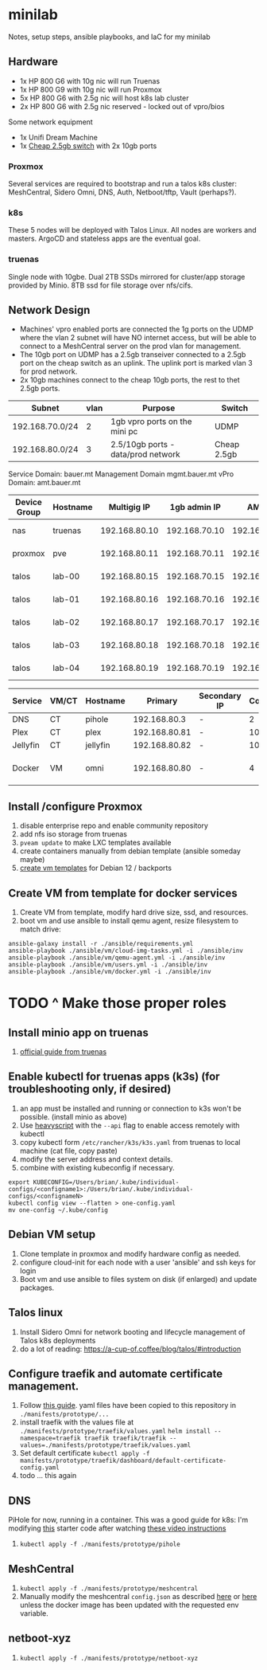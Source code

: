 # minilab

Notes, setup steps, ansible playbooks, and IaC for my minilab

## Hardware

- 1x HP 800 G6 with 10g nic will run Truenas
- 1x HP 800 G9 with 10g nic will run Proxmox
- 5x HP 800 G6 with 2.5g nic will host k8s lab cluster
- 2x HP 800 G6 with 2.5g nic reserved - locked out of vpro/bios

Some network equipment

- 1x Unifi Dream Machine
- 1x [Cheap 2.5gb switch](https://www.amazon.com/dp/B0CT2F3ZDM) with 2x 10gb ports

### Proxmox

Several services are required to bootstrap and run a talos k8s cluster: MeshCentral, Sidero Omni, DNS, Auth, Netboot/tftp, Vault (perhaps?).

### k8s

These 5 nodes will be deployed with Talos Linux. All nodes are workers and masters. ArgoCD and stateless apps are the eventual goal.

### truenas

Single node with 10gbe. Dual 2TB SSDs mirrored for cluster/app storage provided by Minio. 8TB ssd for file storage over nfs/cifs.

## Network Design

- Machines' vpro enabled ports are connected the 1g ports on the UDMP where the vlan 2 subnet will have NO internet access, but will be able to connect to a MeshCentral server on the prod vlan for management.
- The 10gb port on UDMP has a 2.5gb transeiver connected to a 2.5gb port on the cheap switch as an uplink. The uplink port is marked vlan 3 for prod network.
- 2x 10gb machines connect to the cheap 10gb ports, the rest to thet 2.5gb ports.

| Subnet          | vlan | Purpose                            | Switch      |
| --------------- | ---- | ---------------------------------- | ----------- |
| 192.168.70.0/24 | 2    | 1gb vpro ports on the mini pc      | UDMP        |
| 192.168.80.0/24 | 3    | 2.5/10gb ports - data/prod network | Cheap 2.5gb |

Service Domain: bauer.mt
Management Domain mgmt.bauer.mt
vPro Domain: amt.bauer.mt

| Device Group | Hostname | Multigig IP   | 1gb admin IP  | AMT IP        | CPU       | Memory   |
| ------------ | -------- | ------------- | ------------- | ------------- | --------- | -------- |
| nas          | truenas  | 192.168.80.10 | 192.168.70.10 | 192.168.70.50 | i5-10500  | 32g ddr4 |
| proxmox      | pve      | 192.168.80.11 | 192.168.70.11 | 192.168.70.51 | i5-13500T | 48g ddr5 |
| talos        | lab-00   | 192.168.80.15 | 192.168.70.15 | 192.168.70.55 | i7-10700  | 48g ddr4 |
| talos        | lab-01   | 192.168.80.16 | 192.168.70.16 | 192.168.70.56 | i5-10500T | 48g ddr4 |
| talos        | lab-02   | 192.168.80.17 | 192.168.70.17 | 192.168.70.57 | i5-10500T | 48g ddr4 |
| talos        | lab-03   | 192.168.80.18 | 192.168.70.18 | 192.168.70.58 | i5-10500T | 16g ddr4 |
| talos        | lab-04   | 192.168.80.19 | 192.168.70.19 | 192.168.70.59 | i5-10500T | 16g ddr4 |

| Service  | VM/CT | Hostname | Primary       | Secondary IP | Cores | Memory | Disk | Note                           |
| -------- | ----- | -------- | ------------- | ------------ | ----- | ------ | ---- | ------------------------------ |
| DNS      | CT    | pihole   | 192.168.80.3  | -            | 2     | 1G     | 10G  |                                |
| Plex     | CT    | plex     | 192.168.80.81 | -            | 10    | 16G    | 60G  |                                |
| Jellyfin | CT    | jellyfin | 192.168.80.82 | -            | 10    | 16G    | 60G  |                                |
| Docker   | VM    | omni     | 192.168.80.80 | -            | 4     | 8G     | 100G | Sidero Omni, Auth, MeshCentral |

## Install /configure Proxmox

1. disable enterprise repo and enable community repository
1. add nfs iso storage from truenas
1. `pveam update` to make LXC templates available
1. create containers manually from debian template (ansible someday maybe)
1. [create vm templates](https://pycvala.de/blog/proxmox/create-your-own-debian-12-cloud-init-template/) for Debian 12 / backports

## Create VM from template for docker services

1. Create VM from template, modify hard drive size, ssd, and resources.
1. boot vm and use ansible to install qemu agent, resize filesystem to match drive:

```
ansible-galaxy install -r ./ansible/requirements.yml
ansible-playbook ./ansible/vm/cloud-img-tasks.yml -i ./ansible/inv
ansible-playbook ./ansible/vm/qemu-agent.yml -i ./ansible/inv
ansible-playbook ./ansible/vm/users.yml -i ./ansible/inv
ansible-playbook ./ansible/vm/docker.yml -i ./ansible/inv
```

# TODO ^ Make those proper roles

## Install minio app on truenas

1. [official guide from truenas](https://www.truenas.com/docs/scale/scaletutorials/apps/communityapps/minioapp/)

## Enable kubectl for truenas apps (k3s) (for troubleshooting only, if desired)

1. an app must be installed and running or connection to k3s won't be possible. (install minio as above)
1. Use [heavyscript](https://github.com/Heavybullets8/heavy_script?tab=readme-ov-file#the-menu) with the `--api` flag to enable access remotely with kubectl
1. copy kubectl form `/etc/rancher/k3s/k3s.yaml` from truenas to local machine (cat file, copy paste)
1. modify the server address and context details.
1. combine with existing kubeconfig if necessary.

```
export KUBECONFIG=/Users/brian/.kube/individual-configs/<configname1>:/Users/brian/.kube/individual-configs/<confignameN>
kubectl config view --flatten > one-config.yaml
mv one-config ~/.kube/config
```

## Debian VM setup

1. Clone template in proxmox and modify hardware config as needed.
1. configure cloud-init for each node with a user 'ansible' and ssh keys for login
1. Boot vm and use ansible to files system on disk (if enlarged) and update packages.

## Talos linux

1. Install Sidero Omni for network booting and lifecycle management of Talos k8s deployments
1. do a lot of reading: https://a-cup-of.coffee/blog/talos/#introduction

## Configure traefik and automate certificate management.

1. Follow [this guide](https://technotim.live/posts/kube-traefik-cert-manager-le/). yaml files have been copied to this repository in `./manifests/prototype/...`
1. install traefik with the values file at `./manifests/prototype/traefik/values.yaml` `helm install --namespace=traefik traefik traefik/traefik --values=./manifests/prototype/traefik/values.yaml`
1. Set default certificate `kubectl apply -f manifests/prototype/traefik/dashboard/default-certificate-config.yaml`
1. todo ... this again

## DNS

PiHole for now, running in a container. This was a good guide for k8s: I'm modifying [this](https://github.com/JamesTurland/JimsGarage/tree/main/Kubernetes/Traefik-PiHole/Manifest/PiHole) starter code after watching [these video instructions](https://www.youtube.com/watch?v=2-IkRF8HyCc)

1. `kubectl apply -f ./manifests/prototype/pihole`

## MeshCentral

1. `kubectl apply -f ./manifests/prototype/meshcentral`
1. Manually modify the meshcentral `config.json` as described [here](https://github.com/Ylianst/MeshCentral/issues/5826) or [here](https://github.com/Ylianst/MeshCentral/issues/5826) unless the docker image has been updated with the requested env variable.

## netboot-xyz

1. `kubectl apply -f ./manifests/prototype/netboot-xyz`
